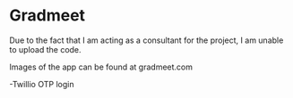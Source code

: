 # Gradmeet
Due to the fact that I am acting as a consultant for the project, I am unable to upload the code.

Images of the app can be found at gradmeet.com

-Twillio OTP login

